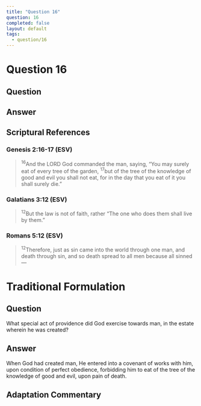 ```yaml
---
title: "Question 16"
question: 16
completed: false
layout: default
tags:
  - question/16
---
```

# Question 16

## Question


## Answer


## Scriptural References
### Genesis 2:16-17 (ESV)
> <sup>16</sup>And the LORD God commanded the man, saying, “You may surely eat of every tree of the garden,
> <sup>17</sup>but of the tree of the knowledge of good and evil you shall not eat, for in the day that you eat of it you shall surely die.”

### Galatians 3:12 (ESV)
> <sup>12</sup>But the law is not of faith, rather “The one who does them shall live by them.”

### Romans 5:12 (ESV)
> <sup>12</sup>Therefore, just as sin came into the world through one man, and death through sin, and so death spread to all men because all sinned—

# Traditional Formulation
## Question
What special act of providence did God exercise towards man, in the estate wherein he was created?

## Answer
When God had created man, He entered into a covenant of works with him, upon condition of perfect obedience, forbidding him to eat of the tree of the knowledge of good and evil, upon pain of death.

## Adaptation Commentary

